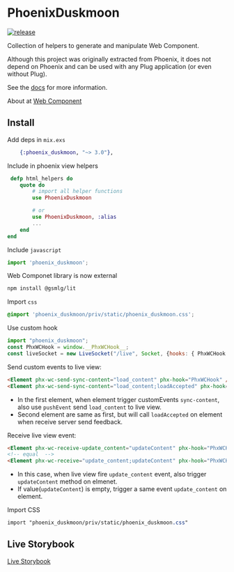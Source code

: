 # PhoenixDuskmoon

[![release](https://github.com/gsmlg-dev/phoenix_duskmoon/actions/workflows/test-and-release.yml/badge.svg)](https://github.com/gsmlg-dev/phoenix_duskmoon/actions/workflows/test-and-release.yml)

Collection of helpers to generate and manipulate Web Component.

Although this project was originally extracted from Phoenix,
it does not depend on Phoenix and can be used with any Plug
application (or even without Plug).

See the [docs](https://hexdocs.pm/phoenix_duskmoon/) for more information.

About at [Web Component](https://developer.mozilla.org/en-US/docs/Web/Web_Components)

## Install

Add deps in `mix.exs`
```elixir
    {:phoenix_duskmoon, "~> 3.0"},
```

Include in phoenix view helpers

```elixir
 defp html_helpers do
    quote do
        # import all helper functions
        use PhoenixDuskmoon

        # or 
        use PhoenixDuskmoon, :alias
        ...
    end
end
```

Include `javascript`

```javascript
import 'phoenix_duskmoon';
```

Web Componet library is now external

```bash
npm install @gsmlg/lit
```

Import `css`

```css
@import 'phoenix_duskmoon/priv/static/phoenix_duskmoon.css';
```

Use custom hook

```javascript
import "phoenix_duskmoon";
const PhxWCHook = window.__PhxWCHook__;
const liveSocket = new LiveSocket("/live", Socket, {hooks: { PhxWCHook }});
```

Send custom events to live view:
```html
<Element phx-wc-send-sync-content="load_content" phx-hook="PhxWCHook" />
<Element phx-wc-send-sync-content="load_content;loadAccepted" phx-hook="PhxWCHook" />
```
- In the first element, when element trigger customEvents `sync-content`, also use `pushEvent` send `load_content` to live view.
- Second element are same as first, but will call `loadAccepted` on element when receive server send feedback.

Receive live view event:
```html
<Element phx-wc-receive-update_content="updateContent" phx-hook="PhxWCHook" />
<!-- equal  -->
<Element phx-wc-receive="update_content;updateContent" phx-hook="PhxWCHook" />
```
- In this case, when live view fire `update_content` event, also trigger `updateContent` method on elmenet.
- If value(`updateContent`) is empty, trigger a same event `update_content` on element.

Import CSS

```css
import "phoenix_duskmoon/priv/static/phoenix_duskmoon.css"
```

## Live Storybook

[Live Storybook](https://phoenix-webcomponent.gsmlg.org)
